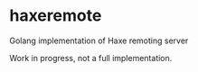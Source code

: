 # haxeremote
Golang implementation of Haxe remoting server 

Work in progress, not a full implementation.
